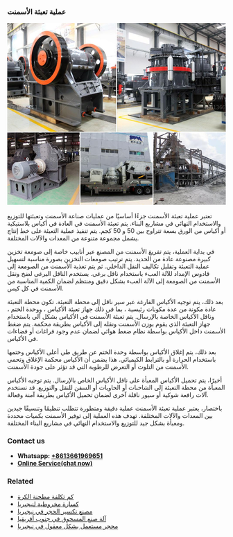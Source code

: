 <h3>عملية تعبئة الأسمنت</h3><img src='1701852517.jpg' alt=''><p>تعتبر عملية تعبئة الأسمنت جزءًا أساسيًا من عمليات صناعة الأسمنت وتعبئتها للتوزيع والاستخدام النهائي في مشاريع البناء. يتم تعبئة الأسمنت في العادة في أكياس بلاستيكية أو أكياس من الورق بسعة تتراوح بين 50 و 50 كجم. يتم تنفيذ عملية التعبئة على خط إنتاج يشمل مجموعة متنوعة من المعدات والآلات المختلفة.</p><p>في بداية العملية، يتم تفريغ الأسمنت من المصنع عبر أنابيب خاصة إلى صومعة تخزين كبيرة مصنوعة عادة من الحديد. يتم ترتيب صومعات التخزين بصورة مناسبة لتسهيل عملية التعبئة وتقليل تكاليف النقل الداخلي. ثم يتم تغذية الأسمنت من الصومعة إلى قادوس الإمداد للآلة العبء باستخدام ناقل برغي. يستخدم الناقل البرغي لضخ ونقل الأسمنت من الصومعة إلى الآلة العبء بشكل دقيق ومنتظم لضمان الكمية المناسبة من الأسمنت في كل كيس.</p><p>بعد ذلك، يتم توجيه الأكياس الفارغة عبر سير ناقل إلى محطة التعبئة. تكون محطة التعبئة عادة مكونة من عدة مكونات رئيسية ، بما في ذلك جهاز تعبئة الأكياس ، ووحدة الختم ، وناقل الأكياس الخاصة بالإرسال. يتم تعبئة الأسمنت في الأكياس بشكل آلي باستخدام جهاز التعبئة الذي يقوم بوزن الأسمنت ونقله إلى الأكياس بطريقة محكمة. يتم ضغط الأسمنت داخل الأكياس بواسطة نظام ضغط هوائي لضمان عدم وجود فراغات أو فضاءات في الأكياس.</p><p>بعد ذلك، يتم إغلاق الأكياس بواسطة وحدة الختم عن طريق طي أعلى الأكياس وختمها باستخدام الحرارة أو بالترابط الكيميائي. هذا يضمن أن الأكياس محكمة الإغلاق وتحمي الأسمنت من التلوث أو التعرض للرطوبة التي قد تؤثر على جودة الأسمنت.</p><p>أخيرًا، يتم تحميل الأكياس المعبأة على ناقل الأكياس الخاص بالإرسال. يتم توجيه الأكياس المعبأة من محطة التعبئة إلى الشاحنات أو الحاويات أو السفن للنقل والتوزيع. قد تستخدم آلات رافعة شوكية أو سيور ناقلة آخرى لضمان تحميل الأكياس بطريقة آمنة وفعالة.</p><p>باختصار، يعتبر عملية تعبئة الأسمنت عملية دقيقة ومتطورة تتطلب تنظيمًا وتنسيقًا جيدين بين المعدات والآلات المختلفة. تهدف هذه العملية إلى توفير الأسمنت بكميات محددة ومعبأة بشكل جيد للتوزيع والاستخدام النهائي في مشاريع البناء المختلفة.</p><h3>Contact us</h3><ul><li><strong>Whatsapp:&nbsp;<a href="https://wa.me/8613661969651">+8613661969651</a></strong></li><li><a href="https://swt.shibang-china.com/?git&amp;zhl&amp;عملية تعبئة الأسمنت"><strong>Online Service(chat now)</strong></a></li></ul><h3>Related</h3><ul><li><a href='كم تكلفة مطحنة الكرة.md'>كم تكلفة مطحنة الكرة</a></li><li><a href='كسارة مخروطية لنيجيريا.md'>كسارة مخروطية لنيجيريا</a></li><li><a href='مصنع تكسير الحجر في نيجيريا.md'>مصنع تكسير الحجر في نيجيريا</a></li><li><a href='آلة صنع المسحوق في جنوب أفريقيا.md'>آلة صنع المسحوق في جنوب أفريقيا</a></li><li><a href='محجر مستعمل بشكل معقول في نيجيريا.md'>محجر مستعمل بشكل معقول في نيجيريا</a></li></ul>